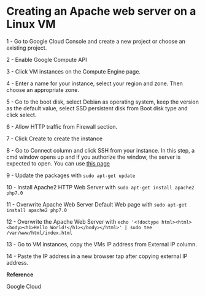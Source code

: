 # Creating an Apache web server on a Linux VM

1 - Go to Google Cloud Console and create a new project or choose an existing project. 

2 - Enable Google Compute API

3 - Click VM instances on the Compute Engine page.

4 - Enter a name for your instance, select your region and zone. Then choose an appropriate zone. 

5 - Go to the boot disk, select Debian as operating system, keep the version as the default value, select SSD persistent disk from Boot disk type and click select.

6 - Allow HTTP traffic from Firewall section.

7 - Click Create to create the instance

8 - Go to Connect column and click SSH from your instance. In this step, a cmd window opens up and if you authorize the window, the server is expected to open. You can use [this page]([https://cloud.google.com/compute/docs/machine-resource](https://cloud.google.com/compute/docs/machine-resource](https://cloud.google.com/compute/docs/troubleshooting/troubleshooting-ssh-errors)https://cloud.google.com/compute/docs/troubleshooting/troubleshooting-ssh-errors))

9 - Update the packages with `sudo apt-get update`

10 - Install Apache2 HTTP Web Server with `sudo apt-get install apache2 php7.0`

11 - Overwrite Apache Web Server Default Web page with `sudo apt-get install apache2 php7.0`

12 - Overwrite the Apache Web Server with `echo '<!doctype html><html><body><h1>Hello World!</h1></body></html>' | sudo tee /var/www/html/index.html`

13 - Go to VM instances, copy the VMs IP address from External IP column.

14 - Paste the IP address in a new browser tap after copying external IP address.

**Reference** 

Google Cloud
